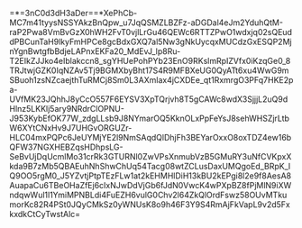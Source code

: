 =*=3nC0d3dH3aDer==*XePhCb-MC7m41tyysNSSYAkzBnQpw_u7JqQSMZLBZFz-aDGDal4eJm2YduhQtM-raP2Pwa8VmBvGzX0hWH2FvT0vjlLrGu46QEWc6RTTZPwO1wdxjq02sQEuddPBCunTaH9lkyFmHPCe8gcBdxGXQ7al5Nw3gNkUycqxMUCdzGxESQP2MjnYgnBwtgfbBdjeLAPnxEKFa20_MdEvJ_lp8Ru-T2EIkZJJko4eIblakccn8_sgYHUePohPYb23EnO9RKslmRpIZVfx0iKzqGe0_8TRJtwjGZK0IqNZAv5Tj9BGMXbyBht17S4R9MFBXeUG0QyATt6xu4WwG9mSBuoh1zsNZcaejthTuRMCj8Sm0L3AXmlax4jCXDEe_qt1RxmrgO3PFq7HKE2pa-UVfMK23JQhhJ8yCcO557F6EYSV3XpTQrjvh8T5gCAWc8wdX3SjjjL2uQ9dHlnz5LKKlj5ary9NRdrClOPNU-J953KybEfOK77W_zdgLLsb9J8NYmarOQ5KknOLxPpFeYsJ8sehWHSZjrLtbW6XYtCNxHv9J7UHGvORGUZr-HLC04mxPQPc6JeUYMjYE2l9NmSAqdQlDhjFh3BEYarOxxO8oxTDZ4ew16bQFW37NGXHEBZqsHDhpsLG-SeBvUjDqUcmlMo31crRk3GTURNl0ZwVPsXnmubVzB5GMuRY3uNfCVKpxXkda9B7zMb5QBAEuhNhShwChUq54Tacg08wtZCLusDaxUMQgoEd_BRpK_lQ9OO5rgM0_J5YZvtjPtpTEzFLw1at2kEHMHlDiH13kBU2kEPgi8l2e9f8AesA8AuapaCu6TBeOHaZfEj6cIxNJwDdVjGb6fJdN0VwcK4wPXpBZ8fPjMlN9iXWndqwWul1l1YmiMPNBLdi4FuEZH6vulG0Chv2l64ZkQlOrdFswz58OUvMTkumorKc82R4PSt0JQyCMkSz0yWNUsK8o9h46F3Y9S4RmAjFkVapL9v2d5FxkxdkCtCyTwstAlc=